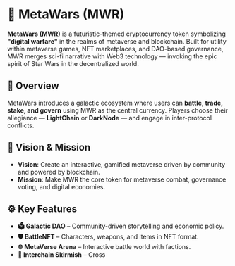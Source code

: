 # 🚀 MetaWars (MWR)

**MetaWars (MWR)** is a futuristic-themed cryptocurrency token symbolizing **"digital warfare"** in the realms of metaverse and blockchain. Built for utility within metaverse games, NFT marketplaces, and DAO-based governance, MWR merges sci-fi narrative with Web3 technology — invoking the epic spirit of Star Wars in the decentralized world.

## 🌌 Overview

MetaWars introduces a galactic ecosystem where users can **battle, trade, stake, and govern** using MWR as the central currency. Players choose their allegiance — **LightChain** or **DarkNode** — and engage in inter-protocol conflicts.

## 🧠 Vision & Mission

- **Vision**: Create an interactive, gamified metaverse driven by community and powered by blockchain.
- **Mission**: Make MWR the core token for metaverse combat, governance voting, and digital economies.

## ⚙️ Key Features

- **🗳️ Galactic DAO** – Community-driven storytelling and economic policy.
- **🛡️ BattleNFT** – Characters, weapons, and items in NFT format.
- **🌐 MetaVerse Arena** – Interactive battle world with factions.
- **🔗 Interchain Skirmish** – Cross
